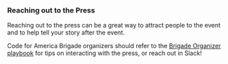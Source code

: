 ### Reaching out to the Press 
Reaching out to the press can be a great way to attract people to the event and to help tell your story after the event. 

Code for America Brigade organizers should refer to the [Brigade Organizer playbook](https://www.codeforamerica.org/brigade/organize/playbook/)  for tips on interacting with the press, or reach out in Slack!
